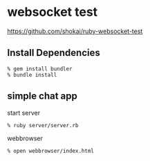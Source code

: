 websocket test
==============
https://github.com/shokai/ruby-websocket-test


Install Dependencies
--------------------

    % gem install bundler
    % bundle install


simple chat app
---------------

start server

    % ruby server/server.rb


webbrowser

    % open webbrowser/index.html
